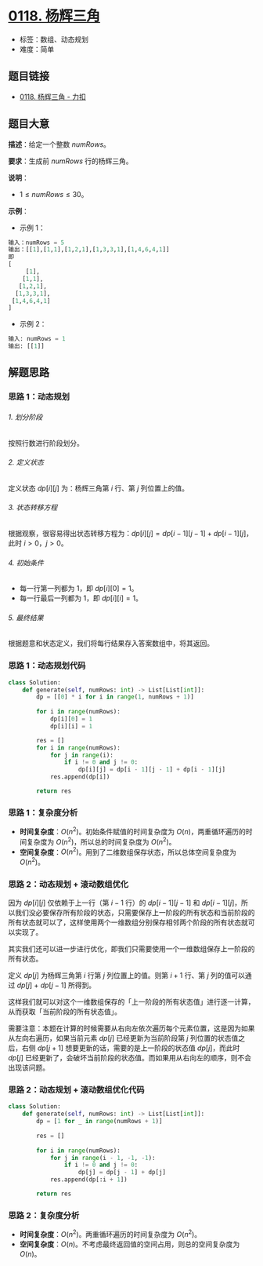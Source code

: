 # [0118. 杨辉三角](https://leetcode.cn/problems/pascals-triangle/)

- 标签：数组、动态规划
- 难度：简单

## 题目链接

- [0118. 杨辉三角 - 力扣](https://leetcode.cn/problems/pascals-triangle/)

## 题目大意

**描述**：给定一个整数 $numRows$。

**要求**：生成前 $numRows$ 行的杨辉三角。

**说明**：

- $1 \le numRows \le 30$。

**示例**：

- 示例 1：

```python
输入：numRows = 5
输出：[[1],[1,1],[1,2,1],[1,3,3,1],[1,4,6,4,1]]
即
[
     [1],
    [1,1],
   [1,2,1],
  [1,3,3,1],
 [1,4,6,4,1]
]
```

- 示例 2：

```python
输入: numRows = 1
输出: [[1]]
```

## 解题思路

### 思路 1：动态规划

###### 1. 划分阶段

按照行数进行阶段划分。

###### 2. 定义状态

定义状态 $dp[i][j]$ 为：杨辉三角第 $i$ 行、第 $j$ 列位置上的值。

###### 3. 状态转移方程

根据观察，很容易得出状态转移方程为：$dp[i][j] = dp[i - 1][j - 1] + dp[i - 1][j]$，此时 $i > 0$，$j > 0$。

###### 4. 初始条件

- 每一行第一列都为 $1$，即 $dp[i][0] = 1$。
- 每一行最后一列都为 $1$，即 $dp[i][i] = 1$。

###### 5. 最终结果

根据题意和状态定义，我们将每行结果存入答案数组中，将其返回。

### 思路 1：动态规划代码

```python
class Solution:
    def generate(self, numRows: int) -> List[List[int]]:
        dp = [[0] * i for i in range(1, numRows + 1)]
        
        for i in range(numRows):
            dp[i][0] = 1
            dp[i][i] = 1

        res = []
        for i in range(numRows):
            for j in range(i):
                if i != 0 and j != 0:
                    dp[i][j] = dp[i - 1][j - 1] + dp[i - 1][j]
            res.append(dp[i])

        return res
```

### 思路 1：复杂度分析

- **时间复杂度**：$O(n^2)$。初始条件赋值的时间复杂度为 $O(n)$，两重循环遍历的时间复杂度为 $O(n^2)$，所以总的时间复杂度为 $O(n^2)$。
- **空间复杂度**：$O(n^2)$。用到了二维数组保存状态，所以总体空间复杂度为 $O(n^2)$。

### 思路 2：动态规划 + 滚动数组优化

因为 $dp[i][j]$ 仅依赖于上一行（第 $i - 1$ 行）的 $dp[i - 1][j - 1]$ 和 $dp[i - 1][j]$，所以我们没必要保存所有阶段的状态，只需要保存上一阶段的所有状态和当前阶段的所有状态就可以了，这样使用两个一维数组分别保存相邻两个阶段的所有状态就可以实现了。

其实我们还可以进一步进行优化，即我们只需要使用一个一维数组保存上一阶段的所有状态。

定义 $dp[j]$ 为杨辉三角第 $i$ 行第 $j$ 列位置上的值。则第 $i + 1$ 行、第 $j$ 列的值可以通过 $dp[j]$ + $dp[j - 1]$ 所得到。

这样我们就可以对这个一维数组保存的「上一阶段的所有状态值」进行逐一计算，从而获取「当前阶段的所有状态值」。

需要注意：本题在计算的时候需要从右向左依次遍历每个元素位置，这是因为如果从左向右遍历，如果当前元素 $dp[j]$ 已经更新为当前阶段第 $j$ 列位置的状态值之后，右侧 $dp[j + 1]$ 想要更新的话，需要的是上一阶段的状态值 $dp[j]$，而此时 $dp[j]$ 已经更新了，会破坏当前阶段的状态值。而如果用从右向左的顺序，则不会出现该问题。

### 思路 2：动态规划 + 滚动数组优化代码

```python
class Solution:
    def generate(self, numRows: int) -> List[List[int]]:
        dp = [1 for _ in range(numRows + 1)]
        
        res = []
        
        for i in range(numRows):
            for j in range(i - 1, -1, -1):
                if i != 0 and j != 0:
                    dp[j] = dp[j - 1] + dp[j]
            res.append(dp[:i + 1])

        return res
```

### 思路 2：复杂度分析

- **时间复杂度**：$O(n^2)$。两重循环遍历的时间复杂度为 $O(n^2)$。
- **空间复杂度**：$O(n)$。不考虑最终返回值的空间占用，则总的空间复杂度为 $O(n)$。
